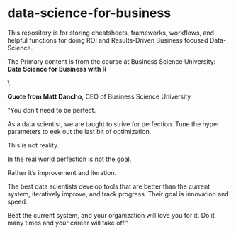 # data-science-for-business

This repository is for storing cheatsheets, frameworks, workflows, and helpful functions for doing ROI and Results-Driven Business focused Data-Science.

The Primary content is from the course at Business Science University: **Data Science for Business with R**

\  

**Quote from Matt Dancho,** CEO of Business Science University

"You don’t need to be perfect. 

As a data scientist, we are taught to strive for perfection. Tune the hyper parameters to eek out the last bit of optimization. 

This is not reality. 

In the real world perfection is not the goal. 

Rather it’s improvement and iteration. 

The best data scientists develop tools that are better than the current system, iteratively improve, and track progress. Their goal is innovation and speed. 

Beat the current system, and your organization will love you for it. Do it many times and your career will take off."
